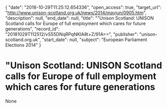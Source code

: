 {
  "date": "2018-10-29T11:25:12.654336", 
  "open_access": true, 
  "target_url": "http://www.unison-scotland.org.uk/news/2014/mayjun/0905.htm", 
  "description": null, 
  "end_date": null, 
  "title": "\"Unison Scotland: UNISON Scotland calls for Europe of full employment which cares for future generations", 
  "record_id": "20181029T112512/vS55DNqRPqNKlA8t+Z/91A==", 
  "publisher": "unison-scotland.org.uk", 
  "start_date": null, 
  "subject": "European Parliament Elections 2014"
}

# "Unison Scotland: UNISON Scotland calls for Europe of full employment which cares for future generations

None